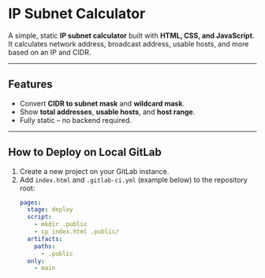 # IP Subnet Calculator

A simple, static **IP subnet calculator** built with **HTML, CSS, and JavaScript**.  
It calculates network address, broadcast address, usable hosts, and more based on an IP and CIDR.

---

## **Features**
- Convert **CIDR to subnet mask** and **wildcard mask**.
- Show **total addresses**, **usable hosts**, and **host range**.
- Fully static – no backend required.

---

## **How to Deploy on Local GitLab**
1. Create a new project on your GitLab instance.
2. Add `index.html` and `.gitlab-ci.yml` (example below) to the repository root:
   ```yaml
   pages:
     stage: deploy
     script:
       - mkdir .public
       - cp index.html .public/
     artifacts:
       paths:
         - .public
     only:
       - main
